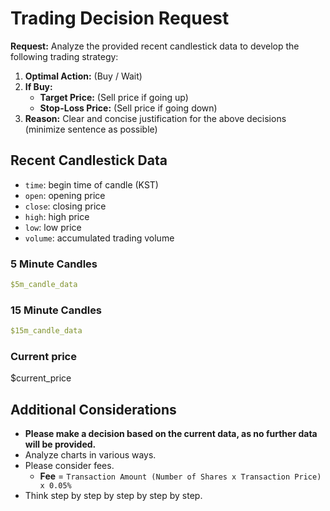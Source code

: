 # Trading Decision Request

**Request:** Analyze the provided recent candlestick data to develop the following trading strategy:

1.  **Optimal Action:** (Buy / Wait)
2.  **If Buy:**
    *   **Target Price:** (Sell price if going up)
    *   **Stop-Loss Price:** (Sell price if going down)
3.  **Reason:** Clear and concise justification for the above decisions (minimize sentence as possible)

## Recent Candlestick Data
- `time`: begin time of candle (KST)
- `open`: opening price
- `close`: closing price
- `high`: high price
- `low`: low price
- `volume`: accumulated trading volume

### 5 Minute Candles
```yaml
$5m_candle_data
```

### 15 Minute Candles
```yaml
$15m_candle_data
```

### Current price
$current_price

## Additional Considerations
*   **Please make a decision based on the current data, as no further data will be provided.**
*   Analyze charts in various ways.
*   Please consider fees.
    *   **Fee** = `Transaction Amount (Number of Shares x Transaction Price) x 0.05%`
*   Think step by step by step by step by step.

